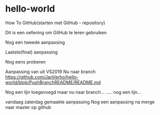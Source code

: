 # hello-world
How To GitHub(starten met GitHub - repository) 

Dit is een oefening om GitHub te leren gebruiken


Nog een tweede aanpassing


Laatste(final) aanpassing


Nog eens proberen

Aanpassing van uit VS2019
Nu naar branch
https://github.com/JanVerho/hello-world/blob/PushBranchREADME/README.md


Nog een lijn toegevoegd maar nu naar branch...
.....
nog een lijn...

vandaag zaterdag gemaakte aanpassing
Nog een aanpassing na merge naar master op github